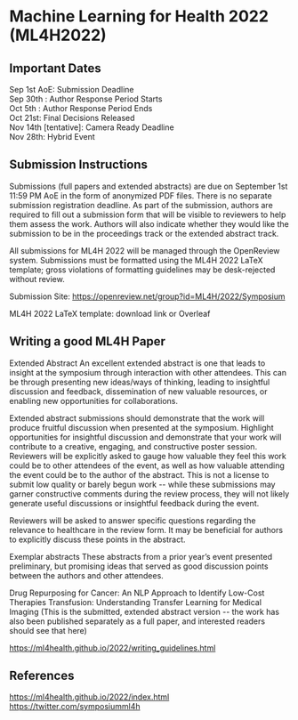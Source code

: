 # Machine Learning for Health 2022 (ML4H2022)

## Important Dates 
Sep 1st AoE: Submission Deadline  
Sep 30th : Author Response Period Starts  
Oct 5th : Author Response Period Ends  
Oct 21st: Final Decisions Released  
Nov 14th [tentative]: Camera Ready Deadline  
Nov 28th: Hybrid Event  

## Submission Instructions

Submissions (full papers and extended abstracts) are due on September 1st 11:59 PM AoE in the form of anonymized PDF files. There is no separate submission registration deadline. As part of the submission, authors are required to fill out a submission form that will be visible to reviewers to help them assess the work. Authors will also indicate whether they would like the submission to be in the proceedings track or the extended abstract track.

All submissions for ML4H 2022 will be managed through the OpenReview system. Submissions must be formatted using the ML4H 2022 LaTeX template; gross violations of formatting guidelines may be desk-rejected without review.

Submission Site: https://openreview.net/group?id=ML4H/2022/Symposium

ML4H 2022 LaTeX template: download link or Overleaf


## Writing a good ML4H Paper
Extended Abstract 
An excellent extended abstract is one that leads to insight at the symposium through interaction with other attendees. This can be through presenting new ideas/ways of thinking, leading to insightful discussion and feedback, dissemination of new valuable resources, or enabling new opportunities for collaborations.

Extended abstract submissions should demonstrate that the work will produce fruitful discussion when presented at the symposium. Highlight opportunities for insightful discussion and demonstrate that your work will contribute to a creative, engaging, and constructive poster session. Reviewers will be explicitly asked to gauge how valuable they feel this work could be to other attendees of the event, as well as how valuable attending the event could be to the author of the abstract. This is not a license to submit low quality or barely begun work -- while these submissions may garner constructive comments during the review process, they will not likely generate useful discussions or insightful feedback during the event.

Reviewers will be asked to answer specific questions regarding the relevance to healthcare in the review form. It may be beneficial for authors to explicitly discuss these points in the abstract.

Exemplar abstracts
These abstracts from a prior year’s event presented preliminary, but promising ideas that served as good discussion points between the authors and other attendees.

Drug Repurposing for Cancer: An NLP Approach to Identify Low-Cost Therapies
Transfusion: Understanding Transfer Learning for Medical Imaging (This is the submitted, extended abstract version -- the work has also been published separately as a full paper, and interested readers should see that here)

https://ml4health.github.io/2022/writing_guidelines.html

## References  
https://ml4health.github.io/2022/index.html  
https://twitter.com/symposiumml4h   




